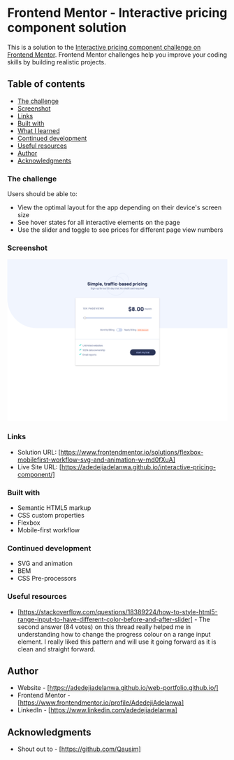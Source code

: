# Frontend Mentor - Interactive pricing component solution

This is a solution to the [Interactive pricing component challenge on Frontend Mentor](https://www.frontendmentor.io/challenges/interactive-pricing-component-t0m8PIyY8). Frontend Mentor challenges help you improve your coding skills by building realistic projects.

## Table of contents

- [The challenge](#the-challenge)
- [Screenshot](#screenshot)
- [Links](#links)
- [Built with](#built-with)
- [What I learned](#what-i-learned)
- [Continued development](#continued-development)
- [Useful resources](#useful-resources)
- [Author](#author)
- [Acknowledgments](#acknowls)

### The challenge

Users should be able to:

- View the optimal layout for the app depending on their device's screen size
- See hover states for all interactive elements on the page
- Use the slider and toggle to see prices for different page view numbers

### Screenshot

![](./screenshot.png)

### Links

- Solution URL: [https://www.frontendmentor.io/solutions/flexbox-mobilefirst-workflow-svg-and-animation-w-md0fXuA]
- Live Site URL: [https://adedejiadelanwa.github.io/interactive-pricing-component/]

### Built with

- Semantic HTML5 markup
- CSS custom properties
- Flexbox
- Mobile-first workflow

### Continued development

- SVG and animation
- BEM
- CSS Pre-processors

### Useful resources

- [https://stackoverflow.com/questions/18389224/how-to-style-html5-range-input-to-have-different-color-before-and-after-slider] - The second answer (84 votes) on this thread really helped me in understanding how to change the progress colour on a range input element. I really liked this pattern and will use it going forward as it is clean and straight forward.

## Author

- Website - [https://adedejiadelanwa.github.io/web-portfolio.github.io/]
- Frontend Mentor - [https://www.frontendmentor.io/profile/AdedejiAdelanwa]
- LinkedIn - [https://www.linkedin.com/adedejiadelanwa]

## Acknowledgments

- Shout out to - [https://github.com/Qausim]
